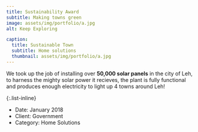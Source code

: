 ```yaml
---
title: Sustainability Award
subtitle: Making towns green
image: assets/img/portfolio/a.jpg
alt: Keep Exploring

caption:
  title: Sustainable Town
  subtitle: Home solutions
  thumbnail: assets/img/portfolio/a.jpg
---
```

  We took up the job of installing over **50,000 solar panels** in the city of Leh, to harness the mighty solar power it recieves, the plant is fully functional and produces enough electricity to light up 4 towns around Leh!

{:.list-inline}
- Date: January 2018
- Client: Government
- Category: Home Solutions

